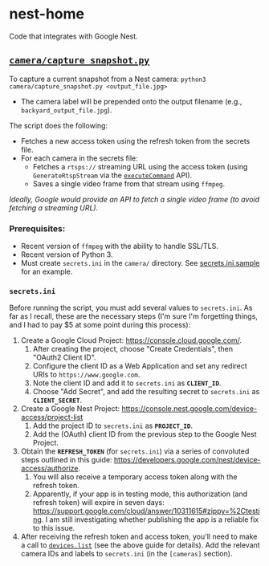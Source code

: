 # nest-home

Code that integrates with Google Nest.

## [`camera/capture_snapshot.py`](camera/capture_snapshot.py)

To capture a current snapshot from a Nest camera: `python3 camera/capture_snapshot.py <output_file.jpg>`
 - The camera label will be prepended onto the output filename (e.g., `backyard_output_file.jpg`).

The script does the following:
- Fetches a new access token using the refresh token from the secrets file.
- For each camera in the secrets file:
   - Fetches a `rtsps://` streaming URL using the access token (using `GenerateRtspStream` via the [`executeCommand`](https://developers.google.com/nest/device-access/api) API).
   - Saves a single video frame from that stream using `ffmpeg`.

*Ideally, Google would provide an API to fetch a single video frame (to avoid fetching a streaming URL).*

### Prerequisites:
- Recent version of `ffmpeg` with the ability to handle SSL/TLS.
- Recent version of Python 3.
- Must create `secrets.ini` in the `camera/` directory. See [secrets.ini.sample](camera/secrets.ini.sample) for an example.

### `secrets.ini`

Before running the script, you must add several values to `secrets.ini`. As far as I recall, these are the necessary steps (I'm sure I'm forgetting things, and I had to pay $5 at some point during this process):

1. Create a Google Cloud Project: https://console.cloud.google.com/. 
   1. After creating the project, choose "Create Credentials", then "OAuth2 Client ID". 
   1. Configure the client ID as a Web Application and set any redirect URIs to `https://www.google.com`. 
   1. Note the client ID and add it to `secrets.ini` as **`CLIENT_ID`**.
   1. Choose "Add Secret", and add the resulting secret to `secrets.ini` as **`CLIENT_SECRET`**.
1. Create a Google Nest Project: https://console.nest.google.com/device-access/project-list
   1. Add the project ID to `secrets.ini` as **`PROJECT_ID`**.
   1. Add the (OAuth) client ID from the previous step to the Google Nest Project.
1. Obtain the **`REFRESH_TOKEN`** (for `secrets.ini`) via a series of convoluted steps outlined in this guide: https://developers.google.com/nest/device-access/authorize. 
   1. You will also receive a temporary access token along with the refresh token.
   1. Apparently, if your app is in testing mode, this authorization (and refresh token) will expire in seven days: https://support.google.com/cloud/answer/10311615#zippy=%2Ctesting. I am still investigating whether publishing the app is a reliable fix to this issue.
1. After receiving the refresh token and access token, you'll need to make a call to [`devices.list`](https://developers.google.com/nest/device-access/reference/rest/v1/enterprises.devices/list) (see the above guide for details). Add the relevant camera IDs and labels to `secrets.ini` (in the `[cameras]` section).



